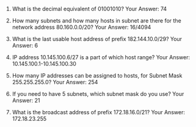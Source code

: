 1. What is the decimal equivalent of 01001010?
Your Answer: 74

2. How many subnets and how many hosts in subnet are there for the network
address 80.160.0.0/20?
Your Answer: 16/4094

3. What is the last usable host address of prefix 182.144.10.0/29?
Your Answer: 6

4. IP address 10.145.100.6/27 is a part of which host range?
Your Answer: 10.145.100.1-10.145.100.30

5. How many IP addresses can be assigned to hosts, for Subnet Mask
255.255.255.0?
Your Answer: 254

6. If you need to have 5 subnets, which subnet mask do you use?
Your Answer: 21

7. What is the broadcast address of prefix 172.18.16.0/21?
Your Answer: 172.18.23.255
